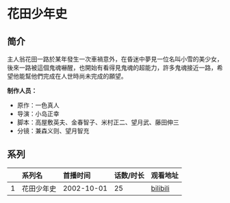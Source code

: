 # 花田少年史


## 简介

主人翁花田一路於某年發生一次車禍意外，在昏迷中夢見一位名叫小雪的美少女，後來一路被這個鬼魂嚇醒，也開始有看得見鬼魂的超能力，許多鬼魂接近一路，希望他能幫他們完成在人世時尚未完成的願望。


**制作人员：**
- 原作：一色真人
- 导演：小岛正幸
- 脚本：高屋敷英夫、金春智子、米村正二、望月武、藤田伸三
- 分镜：兼森义则、望月智充



## 系列

|     |   系列名   |   首播时间  | 话数/时长  | 观看地址 |
|:---  |:------    |:----      |:---       |:---  |
| 1 | 花田少年史 | 2002-10-01 | 25 | [bilibili](https://www.bilibili.com/bangumi/play/ep72523)  |




